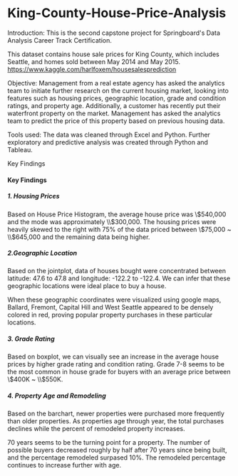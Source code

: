 # King-County-House-Price-Analysis

Introduction:
This is the second capstone project for Springboard's Data Analysis Career Track Certification.

This dataset contains house sale prices for King County, which includes Seattle, and homes sold between May 2014 and May 2015. https://www.kaggle.com/harlfoxem/housesalesprediction

Objective:
Management from a real estate agency has asked the analytics team to initiate further research on the current housing market, looking into features such as housing prices, geographic location, grade and condition ratings, and property age. Additionally, a customer has recently put their waterfront property on the market. Management has asked the analytics team to predict the price of this property based on previous housing data. 

Tools used:
The data was cleaned through Excel and Python. Further exploratory and predictive analysis was created through Python and Tableau. 

Key Findings

#### Key Findings

##### 1. Housing Prices

Based on House Price Histogram, the average house price was \\$540,000 and the mode was approximately \\$300,000. The housing prices were heavily skewed to the right with 75% of the data priced between \\$75,000 ~ \\$645,000 and the remaining data being higher.
##### 2.Geographic Location

Based on the jointplot, data of houses bought were concentrated between latitude: 47.6 to 47.8 and longitude: -122.2 to -122.4. We can infer that these geographic locations were ideal place to buy a house. 

When these geographic coordinates were visualized using google maps, Ballard, Fremont, Capital Hill and West Seattle appeared to be densely colored in red, proving popular property purchases in these particular locations. 


##### 3. Grade Rating
Based on boxplot, we can visually see an increase in the average house prices by higher grade rating and condition rating. 
Grade 7-8 seems to be the most common in house grade for buyers with an average price between \\$400K ~ \\$550K. 


##### 4. Property Age and Remodeling

Based on the barchart, newer properties were purchased more frequently than older properties. As properties age through year, the total purchases declines while the percent of remodeled property increases. 

70 years seems to be the turning point for a property. The number of possible buyers decreased roughly by half after 70 years since being built, and the percentage remodeled surpased 10%. The remodeled percentage continues to increase further with age. 
